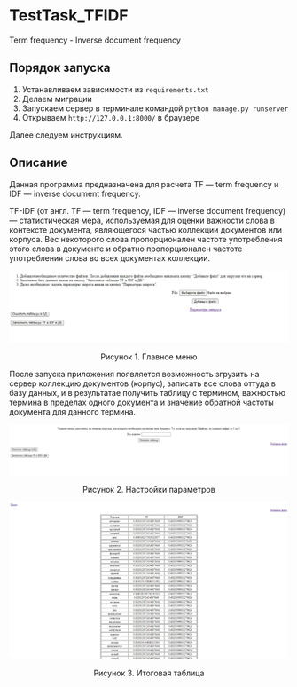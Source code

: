 # TestTask_TFIDF
Term frequency - Inverse document frequency

## Порядок запуска
1) Устанавливаем зависимости из `requirements.txt`
2) Делаем миграции
3) Запускаем сервер в терминале командой `python manage.py runserver`
4) Открываем `http://127.0.0.1:8000/` в браузере   
   
Далее следуем инструкциям.


## Описание

Данная программа предназначена для расчета TF — term frequency и IDF — inverse document frequency.

TF-IDF (от англ. TF — term frequency, IDF — inverse document frequency) — статистическая мера, используемая для оценки важности слова в контексте документа, являющегося частью коллекции документов или корпуса. Вес некоторого слова пропорционален частоте употребления этого слова в документе и обратно пропорционален частоте употребления слова во всех документах коллекции.  

![Главное меню программы](https://github.com/Minigamy/TestTask_TFIDF/blob/master/img/tfidf1.PNG)
<p align="center">Рисунок 1. Главное меню</p>  
  

  
  

После запуска приложения появляется возможность згрузить на сервер коллекцию документов (корпус), записать все слова оттуда в базу данных, и в результатае получить таблицу с термином, важностью термина в пределах одного документа и значение обратной частоты документа для данного термина.  


![Выбор документа](https://github.com/Minigamy/TestTask_TFIDF/blob/master/img/tfidf2.PNG)
<p align="center">Рисунок 2. Настройки параметров</p>  



![Таблица](https://github.com/Minigamy/TestTask_TFIDF/blob/master/img/tfidf3.PNG)
<p align="center">Рисунок 3. Итоговая таблица</p>  
